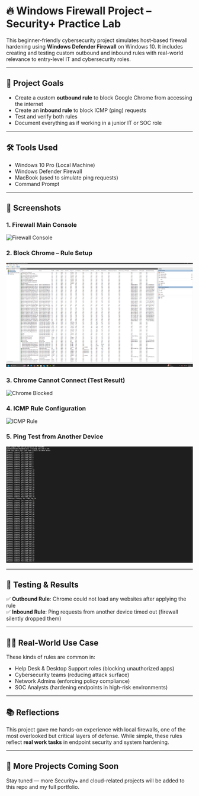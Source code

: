 # 🔥 Windows Firewall Project – Security+ Practice Lab

This beginner-friendly cybersecurity project simulates host-based firewall hardening using **Windows Defender Firewall** on Windows 10. It includes creating and testing custom outbound and inbound rules with real-world relevance to entry-level IT and cybersecurity roles.

---

## 🧠 Project Goals

- Create a custom **outbound rule** to block Google Chrome from accessing the internet
- Create an **inbound rule** to block ICMP (ping) requests
- Test and verify both rules
- Document everything as if working in a junior IT or SOC role

---

## 🛠️ Tools Used

- Windows 10 Pro (Local Machine)
- Windows Defender Firewall
- MacBook (used to simulate ping requests)
- Command Prompt

---

## 📸 Screenshots

### 1. Firewall Main Console
![Firewall Console](screenshots/firewall-main.png)

### 2. Block Chrome – Rule Setup
![Chrome Rule](block-chrome-rule.png)

### 3. Chrome Cannot Connect (Test Result)
![Chrome Blocked](screenshots/chrome-blocked-test.png)

### 4. ICMP Rule Configuration
![ICMP Rule](screenshots/icmp-rule.png)

### 5. Ping Test from Another Device
![Ping Test Timeout](ping-test-macbook.png)

---

## 🧪 Testing & Results

✅ **Outbound Rule**: Chrome could not load any websites after applying the rule  
✅ **Inbound Rule**: Ping requests from another device timed out (firewall silently dropped them)

---

## 🧑‍💻 Real-World Use Case

These kinds of rules are common in:
- Help Desk & Desktop Support roles (blocking unauthorized apps)
- Cybersecurity teams (reducing attack surface)
- Network Admins (enforcing policy compliance)
- SOC Analysts (hardening endpoints in high-risk environments)

---

## 📚 Reflections

This project gave me hands-on experience with local firewalls, one of the most overlooked but critical layers of defense. While simple, these rules reflect **real work tasks** in endpoint security and system hardening.

---

## 📎 More Projects Coming Soon

Stay tuned — more Security+ and cloud-related projects will be added to this repo and my full portfolio.

